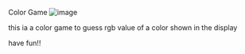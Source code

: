 Color Game
![image](https://user-images.githubusercontent.com/79037839/113688000-813f8400-96e6-11eb-891d-9635b6e5149d.png)


this ia a color game to guess rgb value of a color shown in the display

have fun!!
